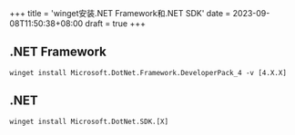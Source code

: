 +++
title = 'winget安装.NET Framework和.NET SDK'
date = 2023-09-08T11:50:38+08:00
draft = true
+++

## .NET Framework

`winget install Microsoft.DotNet.Framework.DeveloperPack_4 -v [4.X.X]`

## .NET

`winget install Microsoft.DotNet.SDK.[X]`
